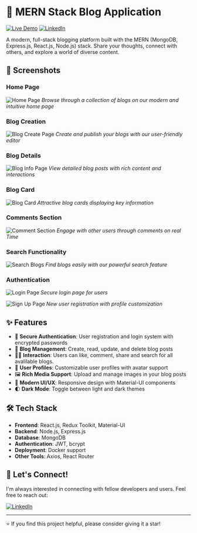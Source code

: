 # 📝 MERN Stack Blog Application

[![Live Demo](https://img.shields.io/badge/demo-live-green.svg)](https://your-demo-link-here)
[![LinkedIn](https://img.shields.io/badge/connect-LinkedIn-blue.svg)](https://www.linkedin.com/in/saadabdullah786/)

A modern, full-stack blogging platform built with the MERN (MongoDB, Express.js, React.js, Node.js) stack. Share your thoughts, connect with others, and explore a world of diverse content.

## 📸 Screenshots

### Home Page
![Home Page](Screenshots/Home_Page.png)
*Browse through a collection of blogs on our modern and intuitive home page*

### Blog Creation
![Blog Create Page](Screenshots/Blog_Create_Page.png)
*Create and publish your blogs with our user-friendly editor*

### Blog Details
![Blog Info Page](Screenshots/Blog_Info_Page.png)
*View detailed blog posts with rich content and interactions*

### Blog Card
![Blog Card](Screenshots/Blog_Card.png)
*Attractive blog cards displaying key information*

### Comments Section
![Comment Section](Screenshots/Comment_On_Post.png)
*Engage with other users through comments on real Time*

### Search Functionality
![Search Blogs](Screenshots/Search_Blog.png)
*Find blogs easily with our powerful search feature*

### Authentication
![Login Page](Screenshots/Login_Page.png)
*Secure login page for users*

![Sign Up Page](Screenshots/Sign_Up_Page_.png)
*New user registration with profile customization*


## ✨ Features

- 🔐 **Secure Authentication**: User registration and login system with encrypted passwords
- 📝 **Blog Management**: Create, read, update, and delete blog posts
- 👍🏻 **Interaction**: Users can like, comment, share and search for all avalilable blogs.
- 👤 **User Profiles**: Customizable user profiles with avatar support
- 🖼️ **Rich Media Support**: Upload and manage images in your blog posts
- 🎨 **Modern UI/UX**: Responsive design with Material-UI components
- 🌓 **Dark Mode**: Toggle between light and dark themes

## 🛠️ Tech Stack

- **Frontend**: React.js, Redux Toolkit, Material-UI
- **Backend**: Node.js, Express.js
- **Database**: MongoDB
- **Authentication**: JWT, bcrypt
- **Deployment**: Docker support
- **Other Tools**: Axios, React Router

## 🤝 Let's Connect!

I'm always interested in connecting with fellow developers and users. Feel free to reach out:

[![LinkedIn](https://img.shields.io/badge/LinkedIn-Connect-blue)](https://www.linkedin.com/in/saadabdullah786/)

---

⭐ If you find this project helpful, please consider giving it a star!
